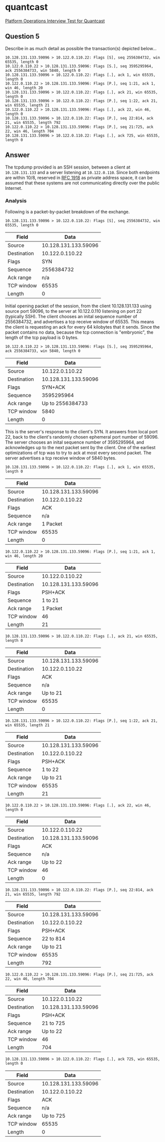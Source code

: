 # quantcast
[Platform Operations Interview Test for Quantcast](../../master/README.md)

## Question 5
Describe in as much detail as possible the transaction(s) depicted below...
```
10.128.131.133.59096 > 10.122.0.110.22: Flags [S], seq 2556384732, win 65535, length 0
10.122.0.110.22 > 10.128.131.133.59096: Flags [S.], seq 3595295964, ack 2556384733, win 5840, length 0
10.128.131.133.59096 > 10.122.0.110.22: Flags [.], ack 1, win 65535, length 0
10.122.0.110.22 > 10.128.131.133.59096: Flags [P.], seq 1:21, ack 1, win 46, length 20
10.128.131.133.59096 > 10.122.0.110.22: Flags [.], ack 21, win 65535, length 0
10.128.131.133.59096 > 10.122.0.110.22: Flags [P.], seq 1:22, ack 21, win 65535, length 21
10.122.0.110.22 > 10.128.131.133.59096: Flags [.], ack 22, win 46, length 0
10.128.131.133.59096 > 10.122.0.110.22: Flags [P.], seq 22:814, ack 21, win 65535, length 792
10.122.0.110.22 > 10.128.131.133.59096: Flags [P.], seq 21:725, ack 22, win 46, length 704
10.128.131.133.59096 > 10.122.0.110.22: Flags [.], ack 725, win 65535, length 0
```


## Answer
The tcpdump provided is an SSH session, between a client at `10.128.131.133` and a server listening at `10.122.0.110`. Since both endpoints are within 10/8, reserved in [RFC 1918](https://tools.ietf.org/html/rfc1918) as private address space, it can be assumed that these systems are not communicating directly over the public Internet. 


### Analysis
Following is a packet-by-packet breakdown of the exchange.

`10.128.131.133.59096 > 10.122.0.110.22: Flags [S], seq 2556384732, win 65535, length 0`

Field        | Data
------------ | ---------------------
Source       | 10.128.131.133.59096
Destination  | 10.122.0.110.22
Flags        | SYN
Sequence     | 2556384732
Ack range    | n/a
TCP window   | 65535
Length       | 0

Initial opening packet of the session, from the client 10.128.131.133 using source port 59096, to the server at 10.122.0.110 listening on port 22 (typically SSH). The client chooses an inital sequence number of 2556384732, and advertises a tcp receive window of 65535. This means the client is requesting an ack for every 64 kilobytes that it sends. Since the packet contains no data, because the tcp connection is "embryonic", the length of the tcp payload is 0 bytes.


`10.122.0.110.22 > 10.128.131.133.59096: Flags [S.], seq 3595295964, ack 2556384733, win 5840, length 0`

Field        | Data
------------ | ---------------------
Source       | 10.122.0.110.22
Destination  | 10.128.131.133.59096
Flags        | SYN+ACK
Sequence     | 3595295964
Ack range    | Up to 2556384733
TCP window   | 5840
Length       | 0

This is the server's response to the client's SYN. It answers from local port 22, back to the client's randomly chosen ephemeral port number of 59096. The server chooses an inital sequence number of 3595295964, and acknowledges up to the next packet sent by the client. One of the earliest optimizations of tcp was to try to ack at most every second packet. The server advertises a tcp receive window of 5840 bytes.


`10.128.131.133.59096 > 10.122.0.110.22: Flags [.], ack 1, win 65535, length 0`

Field        | Data
------------ | ---------------------
Source       | 10.128.131.133.59096
Destination  | 10.122.0.110.22
Flags        | ACK
Sequence     | n/a
Ack range    | 1 Packet
TCP window   | 65535
Length       | 0



`10.122.0.110.22 > 10.128.131.133.59096: Flags [P.], seq 1:21, ack 1, win 46, length 20`

Field        | Data
------------ | ---------------------
Source       | 10.122.0.110.22
Destination  | 10.128.131.133.59096
Flags        | PSH+ACK
Sequence     | 1 to 21
Ack range    | 1 Packet
TCP window   | 46
Length       | 21



`10.128.131.133.59096 > 10.122.0.110.22: Flags [.], ack 21, win 65535, length 0`

Field        | Data
------------ | ---------------------
Source       | 10.128.131.133.59096
Destination  | 10.122.0.110.22
Flags        | ACK
Sequence     | n/a
Ack range    | Up to 21
TCP window   | 65535
Length       | 0



`10.128.131.133.59096 > 10.122.0.110.22: Flags [P.], seq 1:22, ack 21, win 65535, length 21`

Field        | Data
------------ | ---------------------
Source       | 10.128.131.133.59096
Destination  | 10.122.0.110.22
Flags        | PSH+ACK
Sequence     | 1 to 22
Ack range    | Up to 21
TCP window   | 65535
Length       | 21



`10.122.0.110.22 > 10.128.131.133.59096: Flags [.], ack 22, win 46, length 0`

Field        | Data
------------ | ---------------------
Source       | 10.122.0.110.22
Destination  | 10.128.131.133.59096
Flags        | ACK
Sequence     | n/a
Ack range    | Up to 22
TCP window   | 46
Length       | 0



`10.128.131.133.59096 > 10.122.0.110.22: Flags [P.], seq 22:814, ack 21, win 65535, length 792`

Field        | Data
------------ | ---------------------
Source       | 10.128.131.133.59096
Destination  | 10.122.0.110.22
Flags        | PSH+ACK
Sequence     | 22 to 814
Ack range    | Up to 21
TCP window   | 65535
Length       | 792



`10.122.0.110.22 > 10.128.131.133.59096: Flags [P.], seq 21:725, ack 22, win 46, length 704`

Field        | Data
------------ | ---------------------
Source       | 10.122.0.110.22
Destination  | 10.128.131.133.59096
Flags        | PSH+ACK
Sequence     | 21 to 725
Ack range    | Up to 22
TCP window   | 46
Length       | 704



`10.128.131.133.59096 > 10.122.0.110.22: Flags [.], ack 725, win 65535, length 0`

Field        | Data
------------ | ---------------------
Source       | 10.128.131.133.59096
Destination  | 10.122.0.110.22
Flags        | ACK
Sequence     | n/a
Ack range    | Up to 725
TCP window   | 65535
Length       | 0

